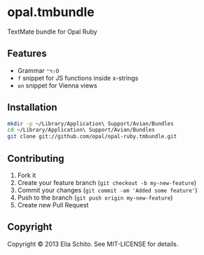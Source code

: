 # opal.tmbundle

TextMate bundle for Opal Ruby

## Features

- Grammar `⌃⌥⇧O`
- `f` snippet for JS functions inside x-strings
- `on` snippet for Vienna views

## Installation

```bash
mkdir -p ~/Library/Application\ Support/Avian/Bundles
cd ~/Library/Application\ Support/Avian/Bundles
git clone git://github.com/opal/opal-ruby.tmbundle.git
```


## Contributing

1. Fork it
2. Create your feature branch (`git checkout -b my-new-feature`)
3. Commit your changes (`git commit -am 'Added some feature'`)
4. Push to the branch (`git push origin my-new-feature`)
5. Create new Pull Request


## Copyright

Copyright © 2013 Elia Schito. See MIT-LICENSE for details.
